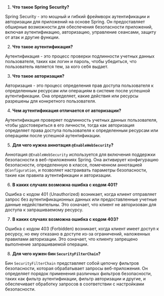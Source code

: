 1. **Что такое Spring Security?**

Spring Security - это мощный и гибкий фреймворк аутентификации и авторизации для приложений на основе Spring. Он предоставляет обширные возможности для обеспечения безопасности приложений, включая аутентификацию, авторизацию, управление сеансами, защиту от атак и другие функции.

2. **Что такое аутентификация?**

Аутентификация - это процесс проверки подлинности учетных данных пользователя, таких как логин и пароль, чтобы убедиться, что пользователь является тем, за кого себя выдает.

3. **Что такое авторизация?**

Авторизация - это процесс определения прав доступа пользователя к определенным ресурсам или операциям в системе после успешной аутентификации. Она определяет, какие действия или ресурсы разрешены для конкретного пользователя.

4. **Чем аутентификация отличается от авторизации?**

Аутентификация проверяет подлинность учетных данных пользователя, чтобы удостовериться в его личности, тогда как авторизация определяет права доступа пользователя к определенным ресурсам или операциям после успешной аутентификации.

5. **Для чего нужна аннотация `@EnableWebSecurity`?**

Аннотация `@EnableWebSecurity` используется для включения поддержки безопасности в веб-приложениях Spring. Она активирует конфигурацию безопасности, определенную в классе, помеченном аннотацией `@Configuration`, и позволяет настраивать параметры безопасности, такие как правила аутентификации и авторизации.

6. **В каких случаях возможна ошибка с кодом 401?**

Ошибка с кодом 401 (Unauthorized) возникает, когда клиент отправляет запрос без аутентификационных данных или предоставленные учетные данные недействительны. Это означает, что клиент не авторизован для доступа к запрашиваемому ресурсу.

7. **В каких случаях возможна ошибка с кодом 403?**

Ошибка с кодом 403 (Forbidden) возникает, когда клиент имеет доступ к ресурсу, но ему отказано в доступе из-за ограничений, наложенных правилами авторизации. Это означает, что клиенту запрещено выполнение запрашиваемой операции.

8. **Для чего нужен бин `SecurityFilterChain`?**

Бин `SecurityFilterChain` представляет собой цепочку фильтров безопасности, которая обрабатывает запросы веб-приложения. Он определяет порядок применения различных фильтров безопасности, таких как фильтр аутентификации, фильтр авторизации и другие, и обеспечивает обработку запросов в соответствии с настройками безопасности.